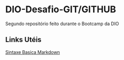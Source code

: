 # DIO-Desafio-GIT/GITHUB
Segundo repositório feito durante o Bootcamp da DIO

## Links Utéis
[Sintaxe Basica Markdown](https://www.markdownguide.org/basic-syntax/)
